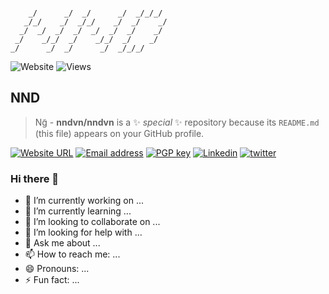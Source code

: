 ```

    _/      _/  _/      _/  _/_/_/    
   _/_/    _/  _/_/    _/  _/    _/   
  _/  _/  _/  _/  _/  _/  _/    _/    
 _/    _/_/  _/    _/_/  _/    _/     
_/      _/  _/      _/  _/_/_/        

```

![Website](https://img.shields.io/website?url=https%3A%2F%2Fdhs.vn)
![Views](https://komarev.com/ghpvc/?username=nndvn&label=views&color=0e75b6&style=flat)

## NND

> Ng̃ - **nndvn/nndvn** is a ✨ _special_ ✨ repository because its `README.md` (this file) appears on your GitHub profile.

[![Website URL](https://img.shields.io/badge/nnd.vn-000000?style=flat-square&label=website)](https://nnd.vn)
[![Email address](https://img.shields.io/badge/d@nnd.vn-000000?style=flat-square&label=email)](mailto:d@nnd.vn)
[![PGP key](https://img.shields.io/badge/0x0000-000000?style=flat-square&label=pgp)](#)
[![Linkedin](https://img.shields.io/badge/linkedin-0A66C2?style=flat-square&logo=linkedin&logoColor=white)](https://www.linkedin.com/)
[![twitter](https://img.shields.io/badge/twitter-1DA1F2?style=flat-square&logo=twitter&logoColor=white)](https://twitter.com/)

### Hi there 👋

- 🔭 I’m currently working on ...
- 🌱 I’m currently learning ...
- 👯 I’m looking to collaborate on ...
- 🤔 I’m looking for help with ...
- 💬 Ask me about ...
- 📫 How to reach me: ...
- 😄 Pronouns: ...
- ⚡ Fun fact: ...

<!--

<img align="left" src="https://raw.githubusercontent.com/orhun/orhun/refs/heads/master/assets/ratatui-spin-dark.gif#gh-dark-mode-only">
<img align="left" src="https://raw.githubusercontent.com/orhun/orhun/refs/heads/master/assets/ratatui-spin-light.gif#gh-light-mode-only">

**nndvn/nndvn** is a ✨ _special_ ✨ repository because its `README.md` (this file) appears on your GitHub profile.

Here are some ideas to get you started:

- 🔭 I’m currently working on ...
- 🌱 I’m currently learning ...
- 👯 I’m looking to collaborate on ...
- 🤔 I’m looking for help with ...
- 💬 Ask me about ...
- 📫 How to reach me: ...
- 😄 Pronouns: ...
- ⚡ Fun fact: ...
-->
